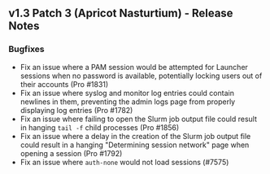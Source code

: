 ## v1.3 Patch 3 (Apricot Nasturtium) - Release Notes

### Bugfixes

- Fix an issue where a PAM session would be attempted for Launcher sessions when no password is available, potentially locking users out of their accounts (Pro #1831)
- Fix an issue where syslog and monitor log entries could contain newlines in them, preventing the admin logs page from properly displaying log entries (Pro #1782)
- Fix an issue where failing to open the Slurm job output file could result in hanging `tail -f` child processes (Pro #1856)
- Fix an issue where a delay in the creation of the Slurm job output file could result in a hanging "Determining session network" page when opening a session (Pro #1792)
- Fix an issue where `auth-none` would not load sessions (#7575)